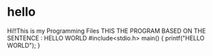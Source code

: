 # hello
Hi!!This is my Programming Files
THIS THE PROGRAM BASED ON THE SENTENCE : HELLO WORLD
#include<stdio.h>
main()
{
printf("HELLO WORLD");
}
